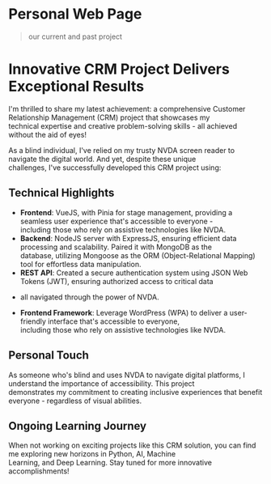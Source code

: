 # Personal Web Page

> our current and past project

# Innovative CRM Project Delivers Exceptional Results 
I'm thrilled to share my latest achievement: a comprehensive Customer Relationship Management (CRM) project that showcases my        
technical expertise and creative problem-solving skills - all achieved without the aid of eyes!                                      

As a blind individual, I've relied on my trusty NVDA screen reader to navigate the digital world. And yet, despite these unique      
challenges, I've successfully developed this CRM project using:                            

## Technical Highlights                   
* **Frontend**: VueJS, with Pinia for stage management, providing a seamless user experience that's accessible to everyone -         
including those who rely on assistive technologies like NVDA.                              
* **Backend**: NodeJS server with ExpressJS, ensuring efficient data processing and scalability. Paired it with MongoDB as the       
database, utilizing Mongoose as the ORM (Object-Relational Mapping) tool for effortless data manipulation.                           
* **REST API**: Created a secure authentication system using JSON Web Tokens (JWT), ensuring authorized access to critical data      
- all navigated through the power of NVDA.
* **Frontend Framework**: Leverage WordPress (WPA) to deliver a user-friendly interface that's accessible to everyone,               
including those who rely on assistive technologies like NVDA.                              

## Personal Touch                         
As someone who's blind and uses NVDA to navigate digital platforms, I understand the importance of accessibility. This project       
demonstrates my commitment to creating inclusive experiences that benefit everyone - regardless of visual abilities.                 

## Ongoing Learning Journey               
When not working on exciting projects like this CRM solution, you can find me exploring new horizons in Python, AI, Machine          
Learning, and Deep Learning. Stay tuned for more innovative accomplishments!               

